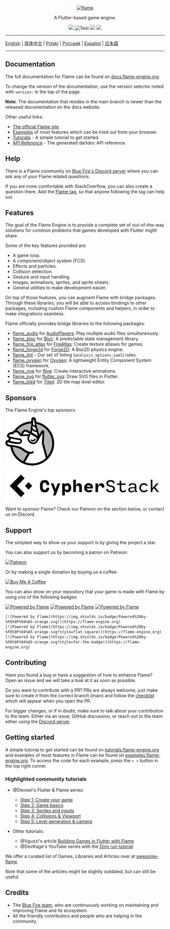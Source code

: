 <!-- markdownlint-disable MD013 -->
<p align="center">
  <a href="https://flame-engine.org">
    <img alt="flame" width="200px" src="https://user-images.githubusercontent.com/6718144/101553774-3bc7b000-39ad-11eb-8a6a-de2daa31bd64.png">
  </a>
</p>

<p align="center">
A Flutter-based game engine.
</p>

<p align="center">
  <a title="Pub" href="https://pub.dev/packages/flame" ><img src="https://img.shields.io/pub/v/flame.svg?style=popout" /></a>
  <img src="https://github.com/flame-engine/flame/workflows/cicd/badge.svg?branch=main&event=push" alt="Test" />
  <a title="Discord" href="https://discord.gg/pxrBmy4" ><img src="https://img.shields.io/discord/509714518008528896.svg" /></a>
  <a title="Melos" href="https://github.com/invertase/melos"><img src="https://img.shields.io/badge/maintained%20with-melos-f700ff.svg"/></a>
</p>
<!-- markdownlint-enable MD013 -->

---

[English](/README.md) | [简体中文](/i18n/README-ZH.md) | [Polski](/i18n/README-PL.md) | [Русский](/i18n/README-RU.md) | [Español](/i18n/README-ES.md) | [日本語](/i18n/README-JA.md)

---


## Documentation

The full documentation for Flame can be found on
[docs.flame-engine.org](https://docs.flame-engine.org/).

To change the version of the documentation, use the version selector noted with `version:` in the
top of the page.

**Note**: The documentation that resides in the main branch is newer than the released documentation
on the docs website.

Other useful links:
 - [The official Flame site](https://flame-engine.org/).
 - [Examples](https://examples.flame-engine.org/) of most features which can be tried out from your browser.
 - [Tutorials](https://tutorials.flame-engine.org/) - A simple tutorial to get started.
 - [API Reference](https://pub.dev/documentation/flame/latest/) - The generated dartdoc API reference.


## Help

There is a Flame community on [Blue Fire's Discord server](https://discord.gg/5unKpdQD78) where you
can ask any of your Flame related questions.

If you are more comfortable with StackOverflow, you can also create a question there. Add the
[Flame tag](https://stackoverflow.com/questions/tagged/flame), so that anyone following the tag can
help out.


## Features

The goal of the Flame Engine is to provide a complete set of out-of-the-way solutions for common
problems that games developed with Flutter might share.

Some of the key features provided are:

 - A game loop.
 - A component/object system (FCS).
 - Effects and particles.
 - Collision detection.
 - Gesture and input handling.
 - Images, animations, sprites, and sprite sheets.
 - General utilities to make development easier.

On top of those features, you can augment Flame with bridge packages. Through these libraries,
you will be able to access bindings to other packages, including custom Flame components and
helpers, in order to make integrations seamless.

Flame officially provides bridge libraries to the following packages:

- [flame_audio](https://github.com/flame-engine/flame/tree/main/packages/flame_audio) for
  [AudioPlayers](https://github.com/bluefireteam/audioplayers): Play multiple audio files simultaneously.
- [flame_bloc](https://github.com/flame-engine/flame/tree/main/packages/flame_bloc) for
  [Bloc](https://github.com/felangel/bloc): A predictable state management library.
- [flame_fire_atlas](https://github.com/flame-engine/flame/tree/main/packages/flame_fire_atlas) for
  [FireAtlas](https://github.com/flame-engine/fire-atlas): Create texture atlases for games.
- [flame_forge2d](https://github.com/flame-engine/flame/tree/main/packages/flame_forge2d) for
  [Forge2D](https://github.com/flame-engine/forge2d): A Box2D physics engine.
- [flame_lint](https://github.com/flame-engine/flame/tree/main/packages/flame_lint) -
  Our set of linting (`analysis_options.yaml`) rules.
- [flame_oxygen](https://github.com/flame-engine/flame/tree/main/packages/flame_oxygen) for
  [Oxygen](https://github.com/flame-engine/oxygen): A lightweight Entity Component System (ECS) framework.
- [flame_rive](https://github.com/flame-engine/flame/tree/main/packages/flame_rive) for
  [Rive](https://rive.app/): Create interactive animations.
- [flame_svg](https://github.com/flame-engine/flame/tree/main/packages/flame_svg) for
  [flutter_svg](https://github.com/dnfield/flutter_svg): Draw SVG files in Flutter.
- [flame_tiled](https://github.com/flame-engine/flame/tree/main/packages/flame_tiled) for
  [Tiled](https://www.mapeditor.org/): 2D tile map level editor.


## Sponsors

The Flame Engine's top sponsors:

[![Very Good Ventures](https://raw.githubusercontent.com/flame-engine/flame/main/media/unicorn_two_toned.png)](https://verygood.ventures/)

[![Cypher Stack](https://raw.githubusercontent.com/flame-engine/flame/main/media/logo_cypherstack.png)](https://cypherstack.com/)

Want to sponsor Flame? Check our Patreon on the section below, or contact us on Discord.


## Support

The simplest way to show us your support is by giving the project a star.

You can also support us by becoming a patron on Patreon:

[![Patreon](https://c5.patreon.com/external/logo/become_a_patron_button.png)](https://www.patreon.com/bluefireoss)

Or by making a single donation by buying us a coffee:

[![Buy Me A Coffee](https://user-images.githubusercontent.com/835641/60540201-fcd7fa00-9ce4-11e9-87ec-1e98568e9f58.png)](https://www.buymeacoffee.com/bluefire)

You can also show on your repository that your game is made with Flame by using one of the following
badges:

[![Powered by Flame](https://img.shields.io/badge/Powered%20by-%F0%9F%94%A5-272727.svg)](https://flame-engine.org)
[![Powered by Flame](https://img.shields.io/badge/Powered%20by-%F0%9F%94%A5-272727.svg?style=flat-square)](https://flame-engine.org)
[![Powered by Flame](https://img.shields.io/badge/Powered%20by-%F0%9F%94%A5-272727.svg?style=for-the-badge)](https://flame-engine.org)

```
[![Powered by Flame](https://img.shields.io/badge/Powered%20by-%F0%9F%94%A5-orange.svg)](https://flame-engine.org)
[![Powered by Flame](https://img.shields.io/badge/Powered%20by-%F0%9F%94%A5-orange.svg?style=flat-square)](https://flame-engine.org)
[![Powered by Flame](https://img.shields.io/badge/Powered%20by-%F0%9F%94%A5-orange.svg?style=for-the-badge)](https://flame-engine.org)
```


## Contributing

Have you found a bug or have a suggestion of how to enhance Flame? Open an issue and we will take a
look at it as soon as possible.

Do you want to contribute with a PR? PRs are always welcome, just make sure to create it from the
correct branch (main) and follow the [checklist](.github/pull_request_template.md) which will
appear when you open the PR.

For bigger changes, or if in doubt, make sure to talk about your contribution to the team. Either
via an issue, GitHub discussion, or reach out to the team either using the
[Discord server](https://discord.gg/pxrBmy4).


## Getting started

A simple tutorial to get started can be found on
[tutorials.flame-engine.org](https://tutorials.flame-engine.org) and examples of most features in
Flame can be found on [examples.flame-engine.org](https://examples.flame-engine.org). To access the
code for each example, press the `< >` button in the top right corner.


### Highlighted community tutorials

- @Devowl's Flutter & Flame series:
  - [Step 1: Create your game](https://medium.com/flutter-community/flutter-flame-step-1-create-your-game-b3b6ee387d77)
  - [Step 2: Game basics](https://medium.com/flutter-community/flutter-flame-step-2-game-basics-48b4493424f3)
  - [Step 3: Sprites and inputs](https://blog.devowl.de/flutter-flame-step-3-sprites-and-inputs-7ca9cc7c8b91)
  - [Step 4: Collisions & Viewport](https://blog.devowl.de/flutter-flame-step-4-collisions-viewport-ff2da048e3a6)
  - [Step 5: Level generation & camera](https://blog.devowl.de/flutter-flame-step-5-level-generation-camera-62a060a286e3 )

- Other tutorials:
  - @Vguzzi's article [Building Games in Flutter with Flame](https://www.raywenderlich.com/27407121-building-games-in-flutter-with-flame-getting-started)
  - @DevKage's YouTube series with the [Dino run tutorial](https://www.youtube.com/playlist?list=PLiZZKL9HLmWOmQgYxWHuOHOWsUUlhCCOY)

We offer a curated list of Games, Libraries and Articles over at
[awesome-flame](https://github.com/flame-engine/awesome-flame).

Note that some of the articles might be slightly outdated, but can still be useful.


## Credits

 - The [Blue Fire team](https://github.com/orgs/bluefireteam/people), who are continuously
 working on maintaining and improving Flame and its ecosystem.
 - All the friendly contributors and people who are helping in the community.
